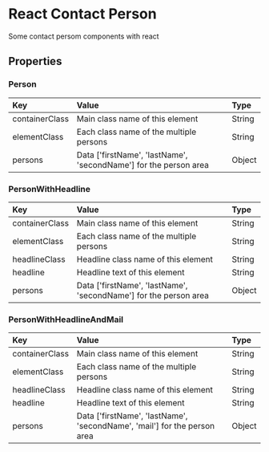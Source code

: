 # React Contact Person

Some contact persom components with react

## Properties

### Person

|Key|Value|Type|
|:--|:----|:---|
|containerClass|Main class name of this element|String|
|elementClass|Each class name of the multiple persons|String|
|persons|Data ['firstName', 'lastName', 'secondName'] for the person area|Object|

### PersonWithHeadline

|Key|Value|Type|
|:--|:----|:---|
|containerClass|Main class name of this element|String|
|elementClass|Each class name of the multiple persons|String|
|headlineClass|Headline class name of this element|String|
|headline|Headline text of this element|String|
|persons|Data ['firstName', 'lastName', 'secondName'] for the person area|Object|

### PersonWithHeadlineAndMail

|Key|Value|Type|
|:--|:----|:---|
|containerClass|Main class name of this element|String|
|elementClass|Each class name of the multiple persons|String|
|headlineClass|Headline class name of this element|String|
|headline|Headline text of this element|String|
|persons|Data ['firstName', 'lastName', 'secondName', 'mail'] for the person area|Object|